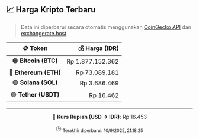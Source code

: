 

<!-- HARGA_KRIPTO -->
## 📈 Harga Kripto Terbaru

> Data ini diperbarui secara otomatis menggunakan [CoinGecko API](https://www.coingecko.com/) dan [exchangerate.host](https://exchangerate.host/)

<div align="center">

| 🪙 Token | 💰 Harga (IDR) |
|:------:|---------------:|
| 🟠 **Bitcoin (BTC)**   | Rp 1.877.152.362 |
| 🔵 **Ethereum (ETH)**  | Rp 73.089.181 |
| 🟣 **Solana (SOL)**    | Rp 3.686.469 |
| 🟢 **Tether (USDT)**   | Rp 16.462 |

---

💱 **Kurs Rupiah (USD → IDR)**: Rp 16.453

🕒 <sub>Terakhir diperbarui: 10/9/2025, 21.18.25</sub>

</div>
<!-- /HARGA_KRIPTO -->